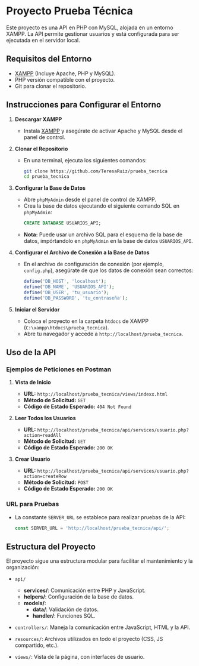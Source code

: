 # Proyecto Prueba Técnica

Este proyecto es una API en PHP con MySQL, alojada en un entorno XAMPP. La API permite gestionar usuarios y está configurada para ser ejecutada en el servidor local.

## Requisitos del Entorno

- [XAMPP](https://www.apachefriends.org/) (Incluye Apache, PHP y MySQL).
- PHP versión compatible con el proyecto.
- Git para clonar el repositorio.

## Instrucciones para Configurar el Entorno

1. **Descargar XAMPP**
   - Instala [XAMPP](https://www.apachefriends.org/) y asegúrate de activar Apache y MySQL desde el panel de control.

2. **Clonar el Repositorio**
   - En una terminal, ejecuta los siguientes comandos:
     ```bash
     git clone https://github.com/TeresaRuiz/prueba_tecnica
     cd prueba_tecnica
     ```

3. **Configurar la Base de Datos**
   - Abre `phpMyAdmin` desde el panel de control de XAMPP.
   - Crea la base de datos ejecutando el siguiente comando SQL en `phpMyAdmin`:
     ```sql
     CREATE DATABASE USUARIOS_API;
     ```
   - **Nota:** Puede usar un archivo SQL para el esquema de la base de datos, impórtandolo en `phpMyAdmin` en la base de datos `USUARIOS_API`.

4. **Configurar el Archivo de Conexión a la Base de Datos**
   - En el archivo de configuración de conexión (por ejemplo, `config.php`), asegúrate de que los datos de conexión sean correctos:
     ```php
     define('DB_HOST', 'localhost');
     define('DB_NAME', 'USUARIOS_API');
     define('DB_USER', 'tu_usuario');
     define('DB_PASSWORD', 'tu_contraseña');
     ```

5. **Iniciar el Servidor**
   - Coloca el proyecto en la carpeta `htdocs` de XAMPP (`C:\xampp\htdocs\prueba_tecnica`).
   - Abre tu navegador y accede a `http://localhost/prueba_tecnica`.

## Uso de la API

### Ejemplos de Peticiones en Postman

1. **Vista de Inicio**
   - **URL:** `http://localhost/prueba_tecnica/views/indexx.html`
   - **Método de Solicitud:** `GET`
   - **Código de Estado Esperado:** `404 Not Found`

2. **Leer Todos los Usuarios**
   - **URL:** `http://localhost/prueba_tecnica/api/services/usuario.php?action=readAll`
   - **Método de Solicitud:** `GET`
   - **Código de Estado Esperado:** `200 OK`

3. **Crear Usuario**
   - **URL:** `http://localhost/prueba_tecnica/api/services/usuario.php?action=createRow`
   - **Método de Solicitud:** `POST`
   - **Código de Estado Esperado:** `200 OK`

### URL para Pruebas
   - La constante `SERVER_URL` se establece para realizar pruebas de la API:
     ```javascript
     const SERVER_URL = 'http://localhost/prueba_tecnica/api/';
     ```

## Estructura del Proyecto

El proyecto sigue una estructura modular para facilitar el mantenimiento y la organización:

- `api/`
  - **services/**: Comunicación entre PHP y JavaScript.
  - **helpers/**: Configuración de la base de datos.
  - **models/**:
    - **data/**: Validación de datos.
    - **handler/**: Funciones SQL.

- `controllers/`: Maneja la comunicación entre JavaScript, HTML y la API.

- `resources/`: Archivos utilizados en todo el proyecto (CSS, JS compartido, etc.).

- `views/`: Vista de la página, con interfaces de usuario.

